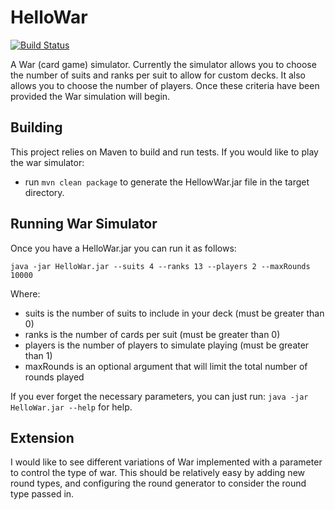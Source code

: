 # HelloWar
[![Build Status](https://travis-ci.org/joetravis/hello-war.svg?branch=master)](https://travis-ci.org/joetravis/hello-war)

A War (card game) simulator. Currently the simulator allows you to choose the number of suits
and ranks per suit to allow for custom decks. It also allows you to choose the number of players.
Once these criteria have been provided the War simulation will begin.

## Building

This project relies on Maven to build and run tests. If you would like to play the war simulator:

* run ```mvn clean package``` to generate the HellowWar.jar file in the target directory.

## Running War Simulator

Once you have a HelloWar.jar you can run it as follows:

```
java -jar HelloWar.jar --suits 4 --ranks 13 --players 2 --maxRounds 10000
```

Where:

* suits is the number of suits to include in your deck (must be greater than 0)
* ranks is the number of cards per suit (must be greater than 0)
* players is the number of players to simulate playing (must be greater than 1)
* maxRounds is an optional argument that will limit the total number of rounds played 

If you ever forget the necessary parameters, you can just run: ```java -jar HelloWar.jar --help``` for help.

## Extension
I would like to see different variations of War implemented with a parameter to control the type of war.
This should be relatively easy by adding new round types, and configuring the round generator to consider
the round type passed in.


